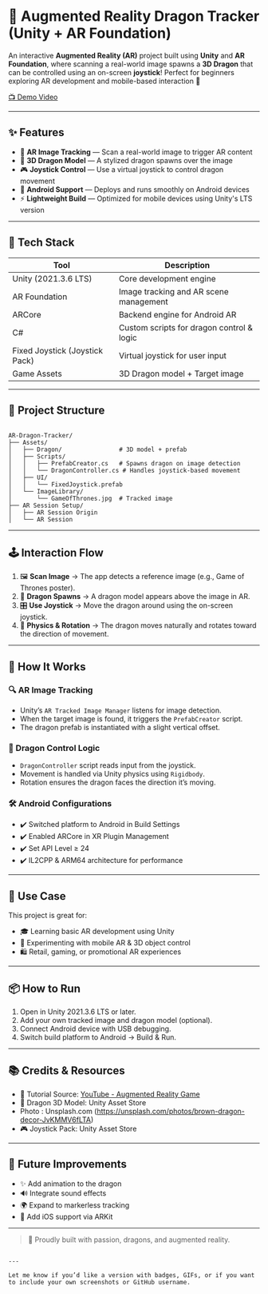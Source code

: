 # 🐉 Augmented Reality Dragon Tracker (Unity + AR Foundation)

An interactive **Augmented Reality (AR)** project built using **Unity** and **AR Foundation**, where scanning a real-world image spawns a **3D Dragon** that can be controlled using an on-screen **joystick**! Perfect for beginners exploring AR development and mobile-based interaction 🚀

[📺 Demo Video](https://media2.giphy.com/media/v1.Y2lkPTc5MGI3NjExNmM1MnRpa25iZXB6NjJjOGNsMDRwdWNvbm9memlsYW1xZXl1cWVrMyZlcD12MV9pbnRlcm5hbF9naWZfYnlfaWQmY3Q9Zw/5ylsZcTSiGFMlPtwD9/giphy.gif)

---

## ✨ Features

- 📸 **AR Image Tracking** — Scan a real-world image to trigger AR content
- 🐲 **3D Dragon Model** — A stylized dragon spawns over the image
- 🎮 **Joystick Control** — Use a virtual joystick to control dragon movement
- 📱 **Android Support** — Deploys and runs smoothly on Android devices
- ⚡ **Lightweight Build** — Optimized for mobile devices using Unity's LTS version

---

## 🔧 Tech Stack

| Tool            | Description                                 |
|-----------------|---------------------------------------------|
| Unity (2021.3.6 LTS) | Core development engine                    |
| AR Foundation   | Image tracking and AR scene management      |
| ARCore          | Backend engine for Android AR               |
| C#              | Custom scripts for dragon control & logic   |
| Fixed Joystick (Joystick Pack) | Virtual joystick for user input             |
| Game Assets     | 3D Dragon model + Target image              |

---

## 📁 Project Structure

```

AR-Dragon-Tracker/
├── Assets/
│   ├── Dragon/                # 3D model + prefab
│   ├── Scripts/
│   │   ├── PrefabCreator.cs   # Spawns dragon on image detection
│   │   └── DragonController.cs # Handles joystick-based movement
│   ├── UI/
│   │   └── FixedJoystick.prefab
│   └── ImageLibrary/
│       └── GameOfThrones.jpg  # Tracked image
├── AR Session Setup/
│   ├── AR Session Origin
│   └── AR Session

```

---

## 🕹️ Interaction Flow

1. 🖼️ **Scan Image** → The app detects a reference image (e.g., Game of Thrones poster).
2. 🐉 **Dragon Spawns** → A dragon model appears above the image in AR.
3. 🎛️ **Use Joystick** → Move the dragon around using the on-screen joystick.
4. 📐 **Physics & Rotation** → The dragon moves naturally and rotates toward the direction of movement.

---

## 🧠 How It Works

### 🔍 AR Image Tracking
- Unity’s `AR Tracked Image Manager` listens for image detection.
- When the target image is found, it triggers the `PrefabCreator` script.
- The dragon prefab is instantiated with a slight vertical offset.

### 🐉 Dragon Control Logic
- `DragonController` script reads input from the joystick.
- Movement is handled via Unity physics using `Rigidbody`.
- Rotation ensures the dragon faces the direction it’s moving.

### 🛠️ Android Configurations
- ✔️ Switched platform to Android in Build Settings
- ✔️ Enabled ARCore in XR Plugin Management
- ✔️ Set API Level ≥ 24
- ✔️ IL2CPP & ARM64 architecture for performance

---

## 🎯 Use Case

This project is great for:

- 🎓 Learning basic AR development using Unity
- 🧪 Experimenting with mobile AR & 3D object control
- 🛍️ Retail, gaming, or promotional AR experiences

---

## 📦 How to Run

1. Open in Unity 2021.3.6 LTS or later.
2. Add your own tracked image and dragon model (optional).
3. Connect Android device with USB debugging.
4. Switch build platform to Android → Build & Run.

---


## 📚 Credits & Resources

- 🎥 Tutorial Source: [YouTube - Augmented Reality Game](https://www.youtube.com/watch?v=GfS72wqKQ_g)
- 🐉 Dragon 3D Model: Unity Asset Store
- Photo : Unsplash.com (https://unsplash.com/photos/brown-dragon-decor-JvKMMV6fLTA)
- 🎮 Joystick Pack: Unity Asset Store

---

## 🔮 Future Improvements

- ✨ Add animation to the dragon
- 🔊 Integrate sound effects
- 🌍 Expand to markerless tracking
- 📲 Add iOS support via ARKit

---
> 🎉 Proudly built with passion, dragons, and augmented reality.
```

---

Let me know if you’d like a version with badges, GIFs, or if you want to include your own screenshots or GitHub username.
